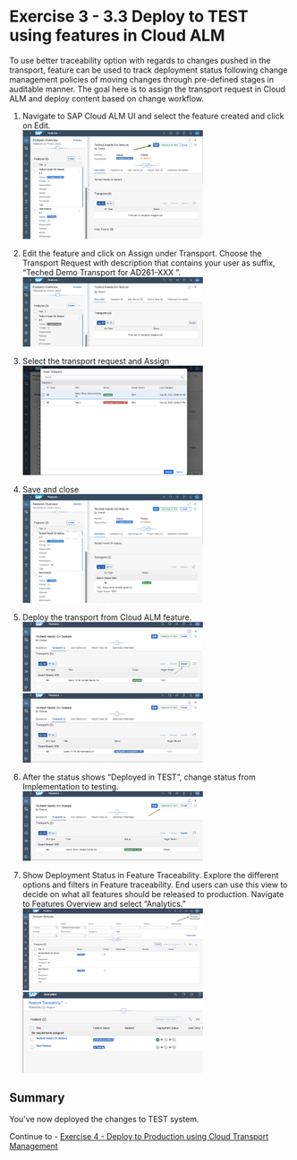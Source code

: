# Exercise 3 - 3.3	Deploy to TEST using features in Cloud ALM 

To use better traceability option with regards to changes pushed in the transport, feature can be used to track deployment status following change management policies of moving changes through pre-defined stages in auditable manner. The goal here is to assign the transport request in Cloud ALM and deploy content based on change workflow. 


1. Navigate to SAP Cloud ALM UI and select the feature created and click on Edit.
</br><img width="322" alt="image" src="images/ALM-Features-Edit.png">

2. Edit the feature and click on Assign under Transport. Choose the Transport Request with description that contains your user as suffix, “Teched Demo Transport for AD261-XXX ”. 
</br><img width="322" alt="image" src="images/ALM-edit-feature.png">

3. Select the transport request and Assign
</br><img width="322" alt="image" src="images/ALM-assign-TR.png">

4.	Save and close
</br><img width="322" alt="image" src="images/ALM-Feature-Save.png">

5.	Deploy the transport from Cloud ALM feature.
</br><img width="322" alt="image" src="images/ALM-deploy-tr.png">
</br><img width="322" alt="image" src="images/ALM-Deployment-scheduled.png">

6.	After the status shows “Deployed in TEST”, change status from Implementation to testing.
</br><img width="322" alt="image" src="images/ALM-handover-to-Testing.png">

7.	Show Deployment Status in Feature Traceability. Explore the different options and filters in Feature traceability. End users can use this view to decide on what all features should be released to production. 
Navigate to Features Overview and select “Analytics.”
</br><img width="322" alt="image" src="images/ALM-analytics.png">
</br><img width="322" alt="image" src="images/ALM-FeatureTrace.png">



## Summary

You've now deployed the changes to TEST system.

Continue to - [Exercise 4 - Deploy to Production using Cloud Transport Management](../ex4/README.md)
